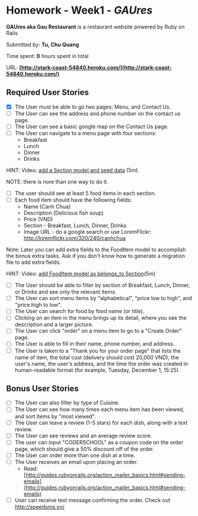 # Homework - Week1 - *GAUres*

**GAUres aka Gau Restaurant** is a restaurant website powered by Ruby on Rails

Submitted by: **Tu, Chu Quang**

Time spent: **0** hours spent in total

URL: **[http://stark-coast-54840.heroku.com/](http://stark-coast-54840.heroku.com/)**

## Required User Stories

- [x] The User must be able to go two pages: Menu, and Contact Us.
- [ ] The User can see the address and phone number on the contact us page.
- [ ] The User can see a basic google map on the Contact Us page.
- [ ] The User can navigate to a menu page with four sections:
    - Breakfast
    - Lunch
    - Dinner
    - Drinks

HINT: Video: [add a Section model and seed data](https://www.opentest.co/share/dedccf108f7411e6b6684df5d82020c7) (5m).

NOTE: there is nore than one way to do it.

- [ ] The user should see at least 5 food items in each section.
- [ ] Each food item should have the following fields:
    - Name (Canh Chua)
    - Description (Delicious fish soup)
    - Price (VND)
    - Section - Breakfast, Lunch, Dinner, Drinks
    - Image URL - do a google search or use LoremFlickr: http://loremflickr.com/320/240/canhchua

Note: Later you can add extra fields to the FoodItem model to accomplish the bonus extra tasks. Ask if you don't know how to generate a migration file to add extra fields.

HINT: Video: [add FoodItem model as belongs_to Section](https://www.opentest.co/share/dedccf108f7411e6b6684df5d82020c7)(5m)

- [ ] The User should be able to filter by section of Breakfast, Lunch, Dinner, or Drinks and see only the relevant items.
- [ ] The User can sort menu items by "alphabetical", "price low to high", and "price high to low".
- [ ] The User can search for food by food name (or title).
- [ ] Clicking on an item in the menu brings up its detail, where you see the description and a larger picture.
- [ ] The User can click "order" on a menu item to go to a "Create Order" page.
- [ ] The User is able to fill in their name, phone number, and address.
- [ ] The User is taken to a "Thank you for your order page" that lists the name of item, the total cost (delivery should cost 20,000 VND), the user's name, the user's address, and the time the order was created in human-readable format (for example, Tuesday, December 1, 15:25).

## Bonus User Stories
- [ ] The User can also filter by type of Cuisine.
- [ ] The User can see how many times each menu item has been viewed, and sort items by "most viewed".
- [ ] The User can leave a review (1-5 stars) for each dish, along with a text review.
- [ ] The User can see reviews and an average review score.
- [ ] The user can input "CODERSCHOOL" as a coupon code on the order page, which should give a 50% discount off of the order.
- [ ] The User can order more than one dish at a time.
- [ ] The User receives an email upon placing an order.
    - Read: [http://guides.rubyonrails.org/action_mailer_basics.html#sending-emails](http://guides.rubyonrails.org/action_mailer_basics.html#sending-emails)
- [ ] User can receive text message confirming the order. Check out http://speedsms.vn/
